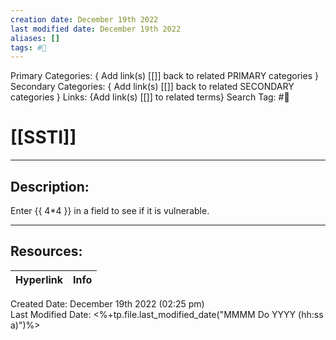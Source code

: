 ```yaml
---
creation date: December 19th 2022
last modified date: December 19th 2022
aliases: []
tags: #📕
---
```


Primary Categories: { Add link(s) [[]] back to related PRIMARY categories }
Secondary Categories:  { Add link(s) [[]] back to related SECONDARY categories }
Links: {Add link(s) [[]] to related terms}
Search Tag: #📕  

# [[SSTI]]  
___

## Description:  

Enter {{ 4*4 }} in a field to see if it is vulnerable.


___

## Resources:

| Hyperlink | Info |
| --------- | ---- |


Created Date: December 19th 2022 (02:25 pm)  
Last Modified Date: <%+tp.file.last_modified_date("MMMM Do YYYY (hh:ss a)")%>
